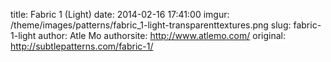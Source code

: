 title:  Fabric 1 (Light)
date:   2014-02-16 17:41:00
imgur: /theme/images/patterns/fabric_1-light-transparenttextures.png
slug: fabric-1-light
author: Atle Mo
authorsite: http://www.atlemo.com/
original: http://subtlepatterns.com/fabric-1/
